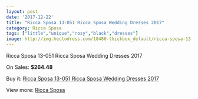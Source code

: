 ```yaml
---
layout: post
date: '2017-12-22'
title: "Ricca Sposa 13-051 Ricca Sposa Wedding Dresses 2017"
category: Ricca Sposa
tags: ["little","unique","rosy","black","dresses"]
image: http://img.hectodress.com/18480-thickbox_default/ricca-sposa-13-051-ricca-sposa-wedding-dresses-2013.jpg
---
```

Ricca Sposa 13-051 Ricca Sposa Wedding Dresses 2017

On Sales: **$264.48**
<a href="https://www.hectodress.com/ricca-sposa/8688-ricca-sposa-13-051-ricca-sposa-wedding-dresses-2013.html"><amp-img layout="responsive" width="600" height="600" src="//img.hectodress.com/18480-thickbox_default/ricca-sposa-13-051-ricca-sposa-wedding-dresses-2013.jpg" alt="Ricca Sposa 13-051 Ricca Sposa Wedding Dresses 2017 0" /></a>
<a href="https://www.hectodress.com/ricca-sposa/8688-ricca-sposa-13-051-ricca-sposa-wedding-dresses-2013.html"><amp-img layout="responsive" width="600" height="600" src="//img.hectodress.com/18481-thickbox_default/ricca-sposa-13-051-ricca-sposa-wedding-dresses-2013.jpg" alt="Ricca Sposa 13-051 Ricca Sposa Wedding Dresses 2017 1" /></a>

Buy it: [Ricca Sposa 13-051 Ricca Sposa Wedding Dresses 2017](https://www.hectodress.com/ricca-sposa/8688-ricca-sposa-13-051-ricca-sposa-wedding-dresses-2013.html "Ricca Sposa 13-051 Ricca Sposa Wedding Dresses 2017")

View more: [Ricca Sposa](https://www.hectodress.com/145-ricca-sposa "Ricca Sposa")